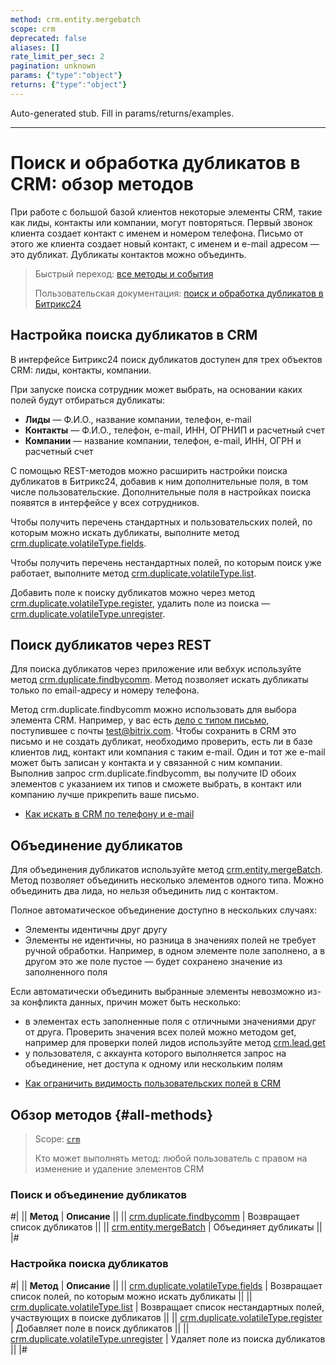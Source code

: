 ```yaml
---
method: crm.entity.mergebatch
scope: crm
deprecated: false
aliases: []
rate_limit_per_sec: 2
pagination: unknown
params: {"type":"object"}
returns: {"type":"object"}
---
```


Auto-generated stub. Fill in params/returns/examples.

---

# Поиск и обработка дубликатов в CRM: обзор методов 

При работе с большой базой клиентов некоторые элементы CRM, такие как лиды, контакты или компании, могут повторяться. Первый звонок клиента создает контакт с именем и номером телефона. Письмо от этого же клиента создает новый контакт, с именем и e-mail адресом  — это дубликат.  Дубликаты контактов можно объединть. 

> Быстрый переход: [все методы и события](#all-methods)
> 
> Пользовательская документация: [поиск и обработка дубликатов в Битрикс24](https://helpdesk.bitrix24.ru/open/10649014/) 

## Настройка поиска дубликатов в CRM

В интерфейсе Битрикс24 поиск дубликатов доступен для трех объектов CRM: лиды, контакты, компании. 

При запуске поиска сотрудник может выбрать, на основании каких полей будут отбираться дубликаты:

* **Лиды** — Ф.И.О., название компании, телефон, e-mail
* **Контакты** — Ф.И.О., телефон, e-mail, ИНН, ОГРНИП и расчетный счет
* **Компании** — название компании, телефон, e-mail, ИНН, ОГРН и расчетный счет

С помощью REST-методов можно расширить настройки поиска дубликатов в Битрикс24, добавив к ним дополнительные поля, в том числе пользовательские. Дополнительные поля в настройках поиска появятся в интерфейсе у всех сотрудников.

Чтобы получить перечень стандартных и пользовательских полей, по которым можно искать дубликаты, выполните метод [crm.duplicate.volatileType.fields](./volatile-type/crm-duplicate-volatile-type-fields.md).

Чтобы получить перечень нестандартных полей, по которым поиск уже работает, выполните метод [crm.duplicate.volatileType.list](./volatile-type/crm-duplicate-volatile-type-list.md).

Добавить поле к поиску дубликатов можно через метод [crm.duplicate.volatileType.register](./volatile-type/crm-duplicate-volatile-type-register.md), удалить поле из поиска — [crm.duplicate.volatileType.unregister](./volatile-type/crm-duplicate-volatile-type-unregister.md).

## Поиск дубликатов через REST

Для поиска дубликатов через приложение или вебхук используйте метод [crm.duplicate.findbycomm](./crm-duplicate-find-by-comm.md). Метод позволяет искать дубликаты только по email-адресу и номеру телефона. 

Метод crm.duplicate.findbycomm можно использовать для выбора элемента CRM. Например, у вас есть [дело c типом письмо](../timeline/activities/index.md), поступившее с почты test@bitrix.com. Чтобы сохранить в CRM это письмо и не создать дубликат, необходимо проверить, есть ли в базе клиентов лид, контакт или компания с таким e-mail. Один и тот же e-mail может быть записан у контакта и у связанной с ним компании. Выполнив запрос crm.duplicate.findbycomm, вы получите ID обоих элементов с указанием их типов и сможете выбрать, в контакт или компанию лучше прикрепить ваше письмо. 



- [Как искать в CRM по телефону и e-mail](../../../tutorials/crm/how-to-get-lists/search-by-phone-and-email.md)



## Объединение дубликатов

Для объединения дубликатов используйте метод [crm.entity.mergeBatch](./crm-entity-merge-batch.md). Метод позволяет объединить несколько элементов одного типа. Можно объединить два лида, но нельзя объединить лид с контактом.

Полное автоматическое объединение доступно в нескольких случаях: 

* Элементы идентичны друг другу
* Элементы не идентичны, но разница в значениях полей не требует ручной обработки. Например, в одном элементе поле заполнено, а в другом это же поле пустое — будет сохранено значение из заполненного поля

Если автоматически объединить выбранные элементы невозможно из-за конфликта данных, причин может быть несколько: 

* в элементах есть заполненные поля c отличными значениями друг от друга. Проверить значения всех полей можно методом get, например для проверки полей лидов используйте метод [crm.lead.get](../leads/crm-lead-get.md)
* у пользователя, с аккаунта которого выполняется запрос на объединение, нет доступа к одному или нескольким полям



- [Как ограничить видимость пользовательских полей в CRM](https://helpdesk.bitrix24.ru/open/23204032/)
  


## Обзор методов {#all-methods}

> Scope: [`crm`](../../scopes/permissions.md)
>
> Кто может выполнять метод: любой пользователь с правом на изменение и удаление элементов CRM

### Поиск и объединение дубликатов

#|
|| **Метод** | **Описание** ||
|| [crm.duplicate.findbycomm](./crm-duplicate-find-by-comm.md) | Возвращает список дубликатов ||
|| [crm.entity.mergeBatch](./crm-entity-merge-batch.md) | Объединяет дубликаты ||
|#

### Настройка поиска дубликатов

#|
|| **Метод** | **Описание** ||
|| [crm.duplicate.volatileType.fields](./volatile-type/crm-duplicate-volatile-type-fields.md) | Возвращает список полей, по которым можно искать дубликаты ||
|| [crm.duplicate.volatileType.list](./volatile-type/crm-duplicate-volatile-type-list.md) | Возвращает список нестандартных полей, участвующих в поиске дубликатов ||
|| [crm.duplicate.volatileType.register](./volatile-type/crm-duplicate-volatile-type-register.md) | Добавляет поле в поиск дубликатов ||
|| [crm.duplicate.volatileType.unregister](./volatile-type/crm-duplicate-volatile-type-unregister.md) | Удаляет поле из поиска дубликатов ||
|#



